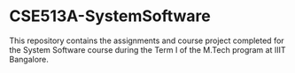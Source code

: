 # CSE513A-SystemSoftware
This repository contains the assignments and course project completed for the System Software course during the Term I of the M.Tech program at IIIT Bangalore.
